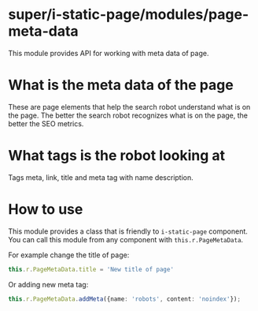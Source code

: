 # super/i-static-page/modules/page-meta-data

This module provides API for working with meta data of page.

# What is the meta data of the page

These are page elements that help the search robot understand what is on the page.
The better the search robot recognizes what is on the page, the better the SEO metrics.

# What tags is the robot looking at

Tags meta, link, title and meta tag with name description.

# How to use

This module provides a class that is friendly to `i-static-page` component.
You can call this module from any component with `this.r.PageMetaData`.

For example change the title of page:

```typescript
this.r.PageMetaData.title = 'New title of page'
```

Or adding new meta tag:

```typescript
this.r.PageMetaData.addMeta({name: 'robots', content: 'noindex'});
```
